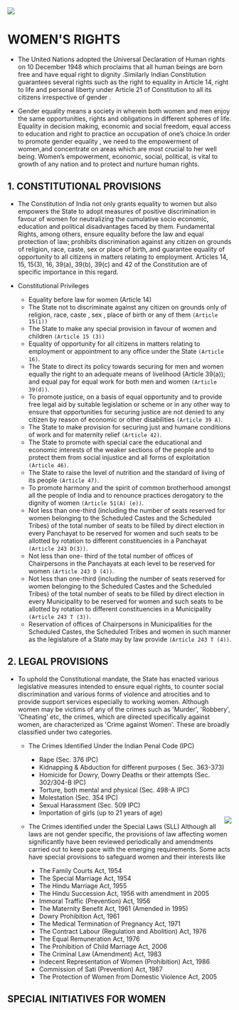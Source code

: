
<img src = "https://static1.squarespace.com/static/5cf69f015171fc0001b39d4b/t/5d17a1b4e5cab800012e7966/1606157140192/?format=1000w">

# WOMEN'S RIGHTS 
- The United Nations adopted the Universal Declaration of Human rights on 10 December 1948 which proclaims that all human beings are born free and have equal right to dignity .Similarly Indian Constitution guarantees several rights such as the right to equality in Article 14, right to life and personal liberty under Article 21 of Constitution to all its citizens irrespective of gender .

- Gender equality means a society in wherein both women and men enjoy the same opportunities, rights and obligations in different spheres of life. Equality in decision making, economic and social freedom, equal access to education and right to practice an occupation of one’s choice.In order to promote gender equality , we need to the empowerment of women,and concentrate on areas which are most crucial to her well being. Women’s empowerment, economic, social, political, is vital to growth of any nation and to protect and nurture human rights.

## 1. CONSTITUTIONAL PROVISIONS
- The Constitution of India not only grants equality to women but also empowers the State to adopt measures
of positive discrimination in favour of women for neutralizing the cumulative socio economic, education and
political disadvantages faced by them. Fundamental Rights, among others, ensure equality before the law
and equal protection of law; prohibits discrimination against any citizen on grounds of religion, race, caste,
sex or place of birth, and guarantee equality of opportunity to all citizens in matters relating to employment.
Articles 14, 15, 15(3), 16, 39(a), 39(b), 39(c) and 42 of the Constitution are of specific importance in this
regard.

- Constitutional Privileges
   - Equality before law for women (Article 14)
   -  The State not to  discriminate  against any citizen  on grounds only  of religion, race, caste , sex , place of birth or  any  of them   `(Article 15(i))`
   -  The State to make any special provision in favour of women and children `(Article 15 (3))`
   -  Equality of opportunity for all citizens in matters relating to employment or appointment to any office
under the State `(Article 16)`.
   -  The State to direct its policy towards securing for men and women equally the right to an adequate
means of livelihood (Article 39(a)); and equal pay for equal work for both men and women `(Article 39(d))`.
   -  To promote justice, on a basis of equal opportunity and to provide free legal aid by suitable legislation
or scheme or in any other way to ensure that opportunities for securing justice are not denied to any
citizen by reason of economic or other disabilities `(Article 39 A)`.
   -  The State to make provision for securing just and humane conditions of work and for maternity relief `(Article 42)`.
   -  The State to promote with special care the educational and economic interests of the weaker sections
of the people and to protect them from social injustice and all forms of exploitation `(Article 46)`.
   -  The State to raise the level of nutrition and the standard of living of its people `(Article 47)`.
   -  To promote harmony and the spirit of common brotherhood amongst all the people of India and to
renounce practices derogatory to the dignity of women `(Article 51(A) (e))`.
   -  Not less than one-third (including the number of seats reserved for women belonging to the Scheduled
Castes and the Scheduled Tribes) of the total number of seats to be filled by direct election in every
Panchayat to be reserved for women and such seats to be allotted by rotation to different
constituencies in a Panchayat `(Article 243 D(3))`.
   -  Not less than one- third of the total number of offices of Chairpersons in the Panchayats at each level
to be reserved for women `(Article 243 D (4))`.
   -  Not less than one-third (including the number of seats reserved for women belonging to the Scheduled
Castes and the Scheduled Tribes) of the total number of seats to be filled by direct election in every
Municipality to be reserved for women and such seats to be allotted by rotation to different
constituencies in a Municipality `(Article 243 T (3))`.
   -  Reservation of offices of Chairpersons in Municipalities for the Scheduled Castes, the Scheduled Tribes
and women in such manner as the legislature of a State may by law provide `(Article 243 T (4))`.

## 2. LEGAL PROVISIONS
 - To uphold the Constitutional mandate, the State has enacted various legislative measures intended
to ensure equal rights, to counter social discrimination and various forms of violence and atrocities and to
provide support services especially to working women. Although women may be victims of any of the crimes
such as 'Murder', 'Robbery', 'Cheating' etc, the crimes, which are directed specifically against women, are
characterized as 'Crime against Women'. These are broadly classified under two categories.
   - The Crimes Identified Under the Indian Penal Code (IPC)
        - Rape (Sec. 376 IPC)
        - Kidnapping & Abduction for different purposes ( Sec. 363-373)
        - Homicide for Dowry, Dowry Deaths or their attempts (Sec. 302/304-B IPC)
        - Torture, both mental and physical (Sec. 498-A IPC)
        - Molestation (Sec. 354 IPC)
        - Sexual Harassment (Sec. 509 IPC)
        - Importation of girls (up to 21 years of age)

     <img src = "https://encrypted-tbn0.gstatic.com/images?q=tbn:ANd9GcSvvLel_lsdU8ZpN7yk6a3FK3_wSNBZCPDkCw&usqp=CAU" align="right">      
   -  The Crimes identified under the Special Laws (SLL)
Although all laws are not gender specific, the provisions of law affecting women significantly have
been reviewed periodically and amendments carried out to keep pace with the emerging requirements.
Some acts have special provisions to safeguard women and their interests like
        - The Family Courts Act, 1954
        - The Special Marriage Act, 1954
        - The Hindu Marriage Act, 1955
        - The Hindu Succession Act, 1956 with amendment in 2005
        - Immoral Traffic (Prevention) Act, 1956
        - The Maternity Benefit Act, 1961 (Amended in 1995)
        -  Dowry Prohibition Act, 1961
        - The Medical Termination of Pregnancy Act, 1971
        - The Contract Labour (Regulation and Abolition) Act, 1976
        - The Equal Remuneration Act, 1976
        - The Prohibition of Child Marriage Act, 2006
        - The Criminal Law (Amendment) Act, 1983
        - Indecent Representation of Women (Prohibition) Act, 1986
        -  Commission of Sati (Prevention) Act, 1987
        - The Protection of Women from Domestic Violence Act, 2005

   
##  SPECIAL INITIATIVES FOR WOMEN 
